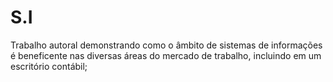 # S.I
Trabalho autoral demonstrando como o âmbito de sistemas de informações é beneficente nas diversas áreas do mercado de trabalho, incluindo em um escritório contábil;
